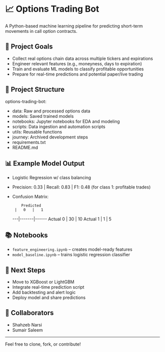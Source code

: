 # 📈 Options Trading Bot

A Python-based machine learning pipeline for predicting short-term movements in call option contracts.

## 🚀 Project Goals

- Collect real options chain data across multiple tickers and expirations
- Engineer relevant features (e.g., moneyness, days to expiration)
- Train and evaluate ML models to classify profitable opportunities
- Prepare for real-time predictions and potential paper/live trading

## 📂 Project Structure

options-trading-bot:
- data: Raw and processed options data
- models: Saved trained models
- notebooks: Jupyter notebooks for EDA and modeling
- scripts: Data ingestion and automation scripts
- utils: Reusable functions
- journey: Archived development steps
- requirements.txt
- README.md

## 📊 Example Model Output

- Logistic Regression w/ class balancing
- Precision: 0.33 | Recall: 0.83 | F1: 0.48 (for class 1: profitable trades)
- Confusion Matrix:

          Predicted
       |   0   |   1
    ---|-------|------
Actual 0 | 30 | 10
Actual 1 | 1 | 5

## 📚 Notebooks

- `feature_engineering.ipynb` – creates model-ready features
- `model_baseline.ipynb` – trains logistic regression classifier

## 🧠 Next Steps

- Move to XGBoost or LightGBM
- Integrate real-time prediction script
- Add backtesting and alert logic
- Deploy model and share predictions

## 🤝 Collaborators

- Shahzeb Narsi
- Sumair Saleem

---

Feel free to clone, fork, or contribute!
